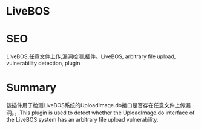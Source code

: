 # LiveBOS
# SEO
LiveBOS,任意文件上传,漏洞检测,插件。LiveBOS, arbitrary file upload, vulnerability detection, plugin
# Summary
该插件用于检测LiveBOS系统的UploadImage.do接口是否存在任意文件上传漏洞。。This plugin is used to detect whether the UploadImage.do interface of the LiveBOS system has an arbitrary file upload vulnerability.
